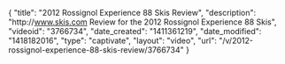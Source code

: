 {
    "title": "2012 Rossignol Experience 88 Skis Review",
    "description": "http:\/\/www.skis.com Review for the 2012 Rossignol Experience 88 Skis",
    "videoid": "3766734",
    "date_created": "1411361219",
    "date_modified": "1418182016",
    "type": "captivate",
    "layout": "video",
    "url": "\/v\/2012-rossignol-experience-88-skis-review\/3766734"
}